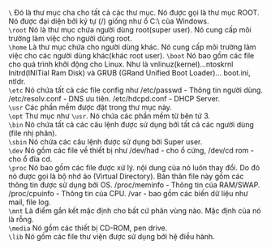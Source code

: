 `\` Đó là thư mục cha cho tất cả các thư mục. Nó được gọi là thư mục ROOT. Nó được đại diện bởi ký tự (/) giống như ổ C:\ của Windows.  
`\root` Nó là thư mục chứa người dùng root(super user). Nó cung cấp môi trường làm việc cho người dùng root.  
`\home` Là thư mục chứa cho người dùng khác. Nó cung cấp môi trường làm việc cho các người dùng khác(khác root user).
`\boot` Nó bao gồm các file cho quá trình khởi động cho Linux. Như là vnlinuz(kernel)...ntoskrnl Initrd(INITial Ram Disk) và GRUB (GRand Unified Boot Loader)... boot.ini, ntldr.  
`\etc` Nó chứa tất cả các file config như /etc/passwd - Thông tin người dùng. /etc/resolv.conf - DNS ưu tiên. /etc/hdcpd.conf - DHCP Server.  
`\usr` Các phần mềm được đặt trong thư mục này.  
`\opt` Thư mục như `\usr`. Nó chứa các phần mềm từ bên tứ 3.  
`\bin` Nó chứa tất cả các câu lệnh được sử dụng bởi tất cả các người dùng (file nhị phân).  
`\sbin` Nó chứa các câu lệnh được sử dụng bởi Super user.  
`\dev` Nó gồm các file về thiết bị như /dev/had - cho ổ cứng, /dev/cd rom - cho ổ đĩa cd.  
`\proc` Nó bao gồm các file được xứ lý. nội dung của nó luôn thay đổi. Do đó nó được gọi là bộ nhớ ảo (Virtual Directory). Bản thân file này gồm các thông tin được sử dụng bởi OS. /proc/meminfo - Thông tin của RAM/SWAP. /proc/cpuinfo - Thông tin của CPU. /var - bao gồm các biến dữ liệu như mail, file log.  
`\mnt` Là điểm gắn kết mặc định cho bất cứ phân vùng nào. Mặc định của nó là rỗng.  
`\media` Nó gồm các thiết bị CD-ROM, pen drive.  
`\lib` Nó gồm các file thư viện được sử dụng bởi hệ điều hành.
